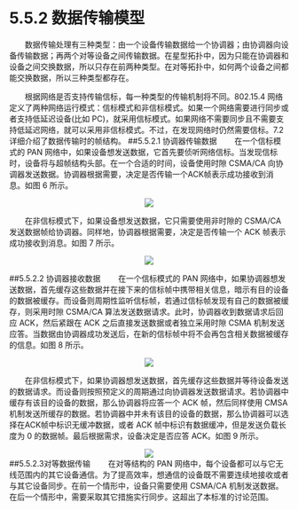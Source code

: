 # 5.5.2 数据传输模型

　　数据传输处理有三种类型：由一个设备传输数据给一个协调器；由协调器向设备传输数据；再两个对等设备之间传输数据。在星型拓扑中，因为只能在协调器和设备之间交换数据，所以只存在前两种类型。在对等拓扑中，如何两个设备之间都能交换数据，所以三种类型都存在。
  
　　根据网络是否支持传输信标，每一种类型的传输机制将不同。802.15.4 网络定义了两种网络运行模式：信标模式和非信标模式。如果一个网络需要进行同步或者支持低延迟设备(比如 PC)，就采用信标模式。如果网络不需要同步且不需要支持低延迟网络，就可以采用非信标模式。不过，在发现网络时仍然需要信标。7.2 详细介绍了数据传输时的帧结构。
##5.5.2.1 协调器传输数据
　　在一个信标模式的 PAN 网络中，如果设备想发送数据，它首先要侦听网络信标。当发现信标时，设备将与超帧结构头部。在一个合适的时间，设备使用时隙 CSMA/CA 向协调器发送数据。协调器根据需要，决定是否传输一个ACK帧表示成功接收到消息。如图 6 所示。
  
<center><img src="http://img.blog.csdn.net/20160529102722610"/></center>

　　在非信标模式下，如果设备想发送数据，它只需要使用非时隙的 CSMA/CA 发送数据帧给协调器。同样地，协调器根据需要，决定是否传输一个 ACK 帧表示成功接收到消息。如图 7 所示。
  
<center><img src="http://img.blog.csdn.net/20160529102941376"/></center>

##5.5.2.2 协调器接收数据
　　在一个信标模式的 PAN 网络中，如果协调器想发送数据，首先缓存这些数据并在接下来的信标帧中携带相关信息，暗示有目的设备的数据被缓存。而设备则周期性监听信标帧，若通过信标帧发现有自己的数据被缓存，则采用时隙 CSMA/CA 算法发送数据请求。此时，协调器收到数据请求后回应 ACK，然后紧跟在 ACK 之后直接发送数据或者独立采用时隙 CSMA 机制发送应答。当数据由协调器成功发送后，在新的信标帧中将不会再包含相关数据被缓存的信息。如图 8 所示。
  
<center><img src="http://img.blog.csdn.net/20160529103605457"/></center>

　　在非信标模式下，如果协调器想发送数据，首先缓存这些数据并等待设备发送的数据请求。而设备则按照预定义的周期通过向协调器发送数据请求。若协调器中缓存有该目的设备的数据，那么协调器将应答一个 ACK 帧，然后同样使用 CMSA 机制发送所缓存的数据。若协调器中并未有该目的设备的数据，那么协调器可以选择在ACK帧中标识无缓冲数据，或者 ACK 帧中标识有数据缓冲，但是发送负载长度为 0 的数据帧。最后根据需求，设备决定是否应答 ACK。如图 9 所示。
  
<center><img src="http://img.blog.csdn.net/20160529103616254"/></center>
##5.5.2.3对等数据传输
　　在对等结构的 PAN 网络中，每个设备都可以与它无线范围内的其它设备通信。为了提高效率，想通信的设备既不需要连续地接收或者与其它设备同步。在前一个情形中，设备只需要使用 CSMA/CA 机制发送数据。在后一个情形中，需要采取其它措施实行同步。这超出了本标准的讨论范围。

